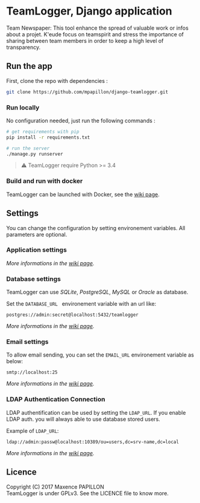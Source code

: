 # TeamLogger, Django application

Team Newspaper: This tool enhance the spread of valuable work or infos about a projet. K'eude focus on teamspirit and stress the importance of sharing between team members in order to keep a high level of transparency.

## Run the app

First, clone the repo with dependencies :

```sh
git clone https://github.com/mpapillon/django-teamlogger.git
```

### Run locally

No configuration needed, just run the following commands :

```sh
# get requirements with pip
pip install -r requirements.txt

# run the server
./manage.py runserver
```

> :warning: TeamLogger require Python >= 3.4

### Build and run with docker

TeamLogger can be launched with Docker, see the [wiki page](https://github.com/mpapillon/django-teamlogger/wiki/Docker-image).

## Settings

You can change the configuration by setting environement variables. All parameters are optional.

### Application settings



_More informations in the [wiki page](https://github.com/mpapillon/django-teamlogger/wiki/Application-settings)._

### Database settings

TeamLogger can use _SQLite_, _PostgreSQL_, _MySQL_ or _Oracle_ as database.

Set the `DATABASE_URL ` environement variable with an url like:

```
postgres://admin:secret@localhost:5432/teamlogger
```

_More informations in the [wiki page](https://github.com/mpapillon/django-teamlogger/wiki/Database-settings)._

### Email settings

To allow email sending, you can set the `EMAIL_URL` environement variable as below:

```
smtp://localhost:25
```

_More informations in the [wiki page](https://github.com/mpapillon/django-teamlogger/wiki/Email-settings)._

### LDAP Authentication Connection

LDAP authentification can be used by setting the `LDAP_URL`. If you enable LDAP auth. you will always able to use database stored users.

Example of `LDAP_URL`:

```
ldap://admin:passw@localhost:10389/ou=users,dc=srv-name,dc=local
```

_More informations in the [wiki page](https://github.com/mpapillon/django-teamlogger/wiki/LDAP-settings)._

## Licence

Copyright (C) 2017  Maxence PAPILLON  
TeamLogger is under GPLv3. See the LICENCE file to know more.

